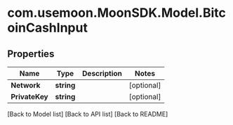 # com.usemoon.MoonSDK.Model.BitcoinCashInput

## Properties

| Name           | Type       | Description | Notes       |
| -------------- | ---------- | ----------- | ----------- |
| **Network**    | **string** |             | \[optional] |
| **PrivateKey** | **string** |             | \[optional] |

\[Back to Model list] \[Back to API list] \[Back to README]
